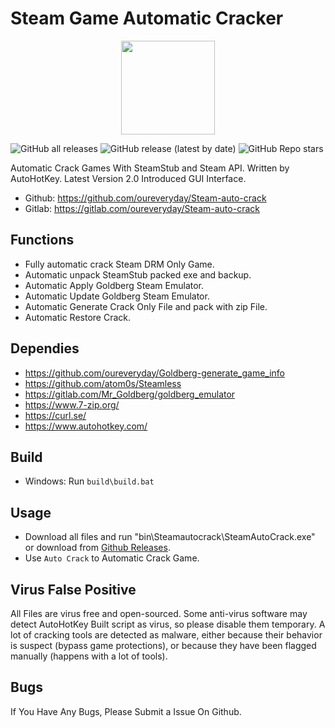 # Steam Game Automatic Cracker 
<div align=center><center><img width = '150' height ='150' src ="icon/SteamAutoCrack.ico"/></center></div>

![GitHub all releases](https://img.shields.io/github/downloads/oureveryday/Steam-auto-crack/total?color=brightgreen&label=Total%20downloads)
![GitHub release (latest by date)](https://img.shields.io/github/downloads/oureveryday/Steam-auto-crack/latest/total?color=green&label=Latest%20version%20downloads)
![GitHub Repo stars](https://img.shields.io/github/stars/oureveryday/Steam-auto-crack?color=yellow&label=Stars)

Automatic Crack Games With SteamStub and Steam API. 
Written by AutoHotKey. 
Latest Version 2.0 Introduced GUI Interface. 

 * Github: https://github.com/oureveryday/Steam-auto-crack 
 * Gitlab: https://gitlab.com/oureveryday/Steam-auto-crack 

## Functions 

 * Fully automatic crack Steam DRM Only Game. 
 * Automatic unpack SteamStub packed exe and backup. 
 * Automatic Apply Goldberg Steam Emulator. 
 * Automatic Update Goldberg Steam Emulator. 
 * Automatic Generate Crack Only File and pack with zip File. 
 * Automatic Restore Crack. 

## Dependies 
 * https://github.com/oureveryday/Goldberg-generate_game_info 
 * https://github.com/atom0s/Steamless
 * https://gitlab.com/Mr_Goldberg/goldberg_emulator 
 * https://www.7-zip.org/ 
 * https://curl.se/ 
 * https://www.autohotkey.com/ 

## Build 
 * Windows: Run `build\build.bat` 
 
## Usage 
 * Download all files and run "bin\Steamautocrack\SteamAutoCrack.exe" or download from [Github Releases](https://github.com/oureveryday/Steam-auto-crack/releases). 
 * Use `Auto Crack` to Automatic Crack Game. 

## Virus False Positive 
All Files are virus free and open-sourced. 
Some anti-virus software may detect AutoHotKey Built script as virus, so please disable them temporary.
A lot of cracking tools are detected as malware, either because their behavior is suspect (bypass game protections), or because they have been flagged manually (happens with a lot of tools). 

## Bugs 
If You Have Any Bugs, Please Submit a Issue On Github. 
